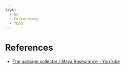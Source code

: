 ```yaml
---
tags:
  - Go
  - Concurrency
  - TODO
---
```


# References

- [The garbage collector / Maya Rosecrance - YouTube](https://www.youtube.com/watch?v=gPxFOMuhnUU)
